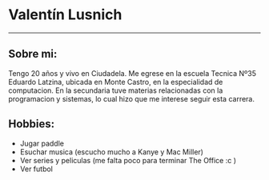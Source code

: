 # Valentín Lusnich
___

## Sobre mi:
Tengo 20 años y vivo en Ciudadela. Me egrese en la escuela Tecnica Nº35 Eduardo Latzina, ubicada en Monte Castro, en la especialidad de computacion. En la secundaria tuve  materias relacionadas con la programacion y sistemas, lo cual hizo que me interese seguir esta carrera.

## Hobbies:
- Jugar paddle
- Esuchar musica (escucho mucho a Kanye y Mac Miller)
- Ver series y peliculas (me falta poco para terminar The Office :c )
- Ver futbol
